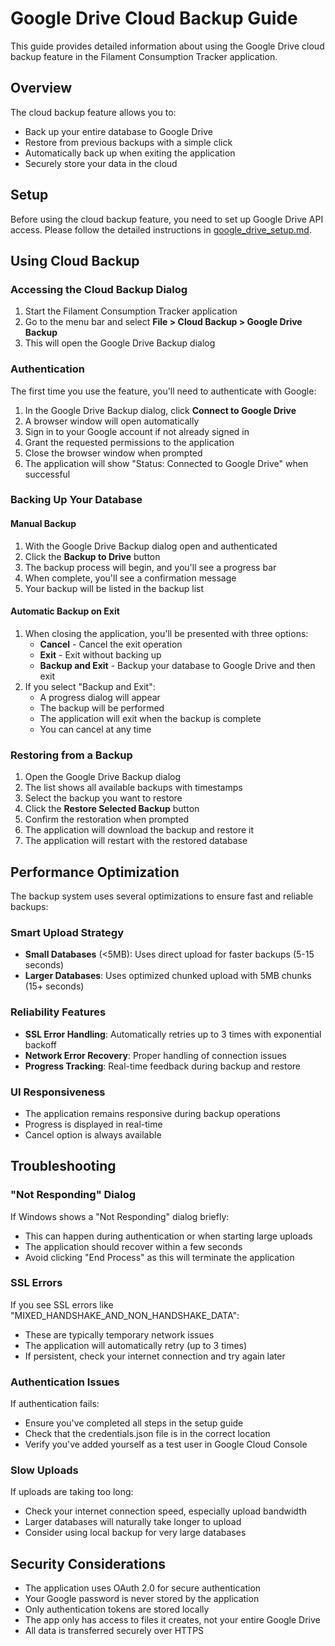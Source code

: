 # Google Drive Cloud Backup Guide

This guide provides detailed information about using the Google Drive cloud backup feature in the Filament Consumption Tracker application.

## Overview

The cloud backup feature allows you to:

-  Back up your entire database to Google Drive
-  Restore from previous backups with a simple click
-  Automatically back up when exiting the application
-  Securely store your data in the cloud

## Setup

Before using the cloud backup feature, you need to set up Google Drive API access. Please follow the detailed instructions in [google_drive_setup.md](./google_drive_setup.md).

## Using Cloud Backup

### Accessing the Cloud Backup Dialog

1. Start the Filament Consumption Tracker application
2. Go to the menu bar and select **File > Cloud Backup > Google Drive Backup**
3. This will open the Google Drive Backup dialog

### Authentication

The first time you use the feature, you'll need to authenticate with Google:

1. In the Google Drive Backup dialog, click **Connect to Google Drive**
2. A browser window will open automatically
3. Sign in to your Google account if not already signed in
4. Grant the requested permissions to the application
5. Close the browser window when prompted
6. The application will show "Status: Connected to Google Drive" when successful

### Backing Up Your Database

#### Manual Backup

1. With the Google Drive Backup dialog open and authenticated
2. Click the **Backup to Drive** button
3. The backup process will begin, and you'll see a progress bar
4. When complete, you'll see a confirmation message
5. Your backup will be listed in the backup list

#### Automatic Backup on Exit

1. When closing the application, you'll be presented with three options:
   -  **Cancel** - Cancel the exit operation
   -  **Exit** - Exit without backing up
   -  **Backup and Exit** - Backup your database to Google Drive and then exit
2. If you select "Backup and Exit":
   -  A progress dialog will appear
   -  The backup will be performed
   -  The application will exit when the backup is complete
   -  You can cancel at any time

### Restoring from a Backup

1. Open the Google Drive Backup dialog
2. The list shows all available backups with timestamps
3. Select the backup you want to restore
4. Click the **Restore Selected Backup** button
5. Confirm the restoration when prompted
6. The application will download the backup and restore it
7. The application will restart with the restored database

## Performance Optimization

The backup system uses several optimizations to ensure fast and reliable backups:

### Smart Upload Strategy

-  **Small Databases** (<5MB): Uses direct upload for faster backups (5-15 seconds)
-  **Larger Databases**: Uses optimized chunked upload with 5MB chunks (15+ seconds)

### Reliability Features

-  **SSL Error Handling**: Automatically retries up to 3 times with exponential backoff
-  **Network Error Recovery**: Proper handling of connection issues
-  **Progress Tracking**: Real-time feedback during backup and restore

### UI Responsiveness

-  The application remains responsive during backup operations
-  Progress is displayed in real-time
-  Cancel option is always available

## Troubleshooting

### "Not Responding" Dialog

If Windows shows a "Not Responding" dialog briefly:

-  This can happen during authentication or when starting large uploads
-  The application should recover within a few seconds
-  Avoid clicking "End Process" as this will terminate the application

### SSL Errors

If you see SSL errors like "MIXED_HANDSHAKE_AND_NON_HANDSHAKE_DATA":

-  These are typically temporary network issues
-  The application will automatically retry (up to 3 times)
-  If persistent, check your internet connection and try again later

### Authentication Issues

If authentication fails:

-  Ensure you've completed all steps in the setup guide
-  Check that the credentials.json file is in the correct location
-  Verify you've added yourself as a test user in Google Cloud Console

### Slow Uploads

If uploads are taking too long:

-  Check your internet connection speed, especially upload bandwidth
-  Larger databases will naturally take longer to upload
-  Consider using local backup for very large databases

## Security Considerations

-  The application uses OAuth 2.0 for secure authentication
-  Your Google password is never stored by the application
-  Only authentication tokens are stored locally
-  The app only has access to files it creates, not your entire Google Drive
-  All data is transferred securely over HTTPS
